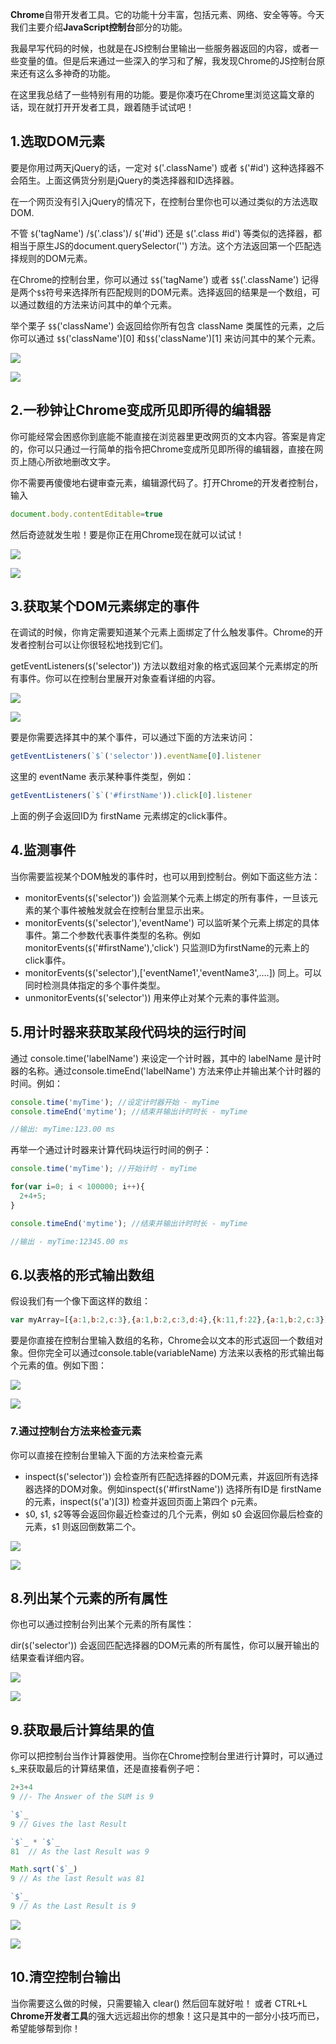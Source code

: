 **Chrome**自带开发者工具。它的功能十分丰富，包括元素、网络、安全等等。今天我们主要介绍**JavaScript控制台**部分的功能。

我最早写代码的时候，也就是在JS控制台里输出一些服务器返回的内容，或者一些变量的值。但是后来通过一些深入的学习和了解，我发现Chrome的JS控制台原来还有这么多神奇的功能。

在这里我总结了一些特别有用的功能。要是你凑巧在Chrome里浏览这篇文章的话，现在就打开开发者工具，跟着随手试试吧！

## 1.选取DOM元素

要是你用过两天jQuery的话，一定对 `$`('.className') 或者 `$`('#id') 这种选择器不会陌生。上面这俩货分别是jQuery的类选择器和ID选择器。

在一个网页没有引入jQuery的情况下，在控制台里你也可以通过类似的方法选取DOM.

不管 `$`('tagName') /`$`('.class')/ `$`('#id') 还是 `$`('.class #id') 等类似的选择器，都相当于原生JS的document.querySelector('') 方法。这个方法返回第一个匹配选择规则的DOM元素。

在Chrome的控制台里，你可以通过 `$$`('tagName') 或者 `$$`('.className') 记得是两个`$$`符号来选择所有匹配规则的DOM元素。选择返回的结果是一个数组，可以通过数组的方法来访问其中的单个元素。

  

举个栗子 `$$`('className') 会返回给你所有包含 className 类属性的元素，之后你可以通过 `$$`('className')\[0\] 和`$$`('className')\[1\] 来访问其中的某个元素。

![](https://pic4.zhimg.com/v2-0be76f26dc59fc5a2f910a6557376c3b_b.png)

![](https://pic4.zhimg.com/80/v2-0be76f26dc59fc5a2f910a6557376c3b_720w.webp)

## 2.一秒钟让Chrome变成所见即所得的编辑器

你可能经常会困惑你到底能不能直接在浏览器里更改网页的文本内容。答案是肯定的，你可以只通过一行简单的指令把Chrome变成所见即所得的编辑器，直接在网页上随心所欲地删改文字。

你不需要再傻傻地右键审查元素，编辑源代码了。打开Chrome的开发者控制台，输入

```js
document.body.contentEditable=true
```

然后奇迹就发生啦！要是你正在用Chrome现在就可以试试！

![](https://pic1.zhimg.com/v2-56b77b9da4641560bad6101cd4cd6558_b.png)

![](https://pic1.zhimg.com/80/v2-56b77b9da4641560bad6101cd4cd6558_720w.webp)

## 3.获取某个DOM元素绑定的事件

在调试的时候，你肯定需要知道某个元素上面绑定了什么触发事件。Chrome的开发者控制台可以让你很轻松地找到它们。

getEventListeners(`$`('selector')) 方法以数组对象的格式返回某个元素绑定的所有事件。你可以在控制台里展开对象查看详细的内容。

![](https://pic2.zhimg.com/v2-076155237e53e09b7631913d0e563221_b.png)

![](https://pic2.zhimg.com/80/v2-076155237e53e09b7631913d0e563221_720w.webp)

要是你需要选择其中的某个事件，可以通过下面的方法来访问：

```js
getEventListeners(`$`('selector')).eventName[0].listener
```

这里的 eventName 表示某种事件类型，例如：

```js
getEventListeners(`$`('#firstName')).click[0].listener
```

上面的例子会返回ID为 firstName 元素绑定的click事件。

## 4.监测事件

当你需要监视某个DOM触发的事件时，也可以用到控制台。例如下面这些方法：

- monitorEvents(`$`('selector')) 会监测某个元素上绑定的所有事件，一旦该元素的某个事件被触发就会在控制台里显示出来。
- monitorEvents(`$`('selector'),'eventName') 可以监听某个元素上绑定的具体事件。第二个参数代表事件类型的名称。例如 monitorEvents(`$`('#firstName'),'click') 只监测ID为firstName的元素上的click事件。
- monitorEvents(`$`('selector'),\['eventName1','eventName3',….\]) 同上。可以同时检测具体指定的多个事件类型。
- unmonitorEvents(`$`('selector')) 用来停止对某个元素的事件监测。

## 5.用计时器来获取某段代码块的运行时间

通过 console.time('labelName') 来设定一个计时器，其中的 labelName 是计时器的名称。通过console.timeEnd('labelName') 方法来停止并输出某个计时器的时间。例如：

```js
console.time('myTime'); //设定计时器开始 - myTime
console.timeEnd('mytime'); //结束并输出计时时长 - myTime

//输出: myTime:123.00 ms
```

再举一个通过计时器来计算代码块运行时间的例子：

```js
console.time('myTime'); //开始计时 - myTime

for(var i=0; i < 100000; i++){
  2+4+5;
}

console.timeEnd('mytime'); //结束并输出计时时长 - myTime

//输出 - myTime:12345.00 ms
```

## 6.以表格的形式输出数组

假设我们有一个像下面这样的数组：

```js
var myArray=[{a:1,b:2,c:3},{a:1,b:2,c:3,d:4},{k:11,f:22},{a:1,b:2,c:3}]
```

要是你直接在控制台里输入数组的名称，Chrome会以文本的形式返回一个数组对象。但你完全可以通过console.table(variableName) 方法来以表格的形式输出每个元素的值。例如下图：

![](https://pic2.zhimg.com/v2-abfd37780b085970c42098f8071afefd_b.png)

![](https://pic2.zhimg.com/80/v2-abfd37780b085970c42098f8071afefd_720w.webp)

### 7.通过控制台方法来检查元素

你可以直接在控制台里输入下面的方法来检查元素

- inspect(`$`('selector')) 会检查所有匹配选择器的DOM元素，并返回所有选择器选择的DOM对象。例如inspect(`$`('#firstName')) 选择所有ID是 firstName 的元素，inspect(`$`('a')\[3\]) 检查并返回页面上第四个 p元素。
- `$`0, `$`1, `$`2等等会返回你最近检查过的几个元素，例如 `$`0 会返回你最后检查的元素，`$`1 则返回倒数第二个。

![](https://pic1.zhimg.com/v2-e90e6e4af6d558254f013e1e44be7df0_b.png)

![](https://pic1.zhimg.com/80/v2-e90e6e4af6d558254f013e1e44be7df0_720w.webp)

## 8.列出某个元素的所有属性

你也可以通过控制台列出某个元素的所有属性：

dir(`$`('selector')) 会返回匹配选择器的DOM元素的所有属性，你可以展开输出的结果查看详细内容。

![](https://pic3.zhimg.com/v2-55921f16427b171b529693b3bbbc2342_b.png)

![](https://pic3.zhimg.com/80/v2-55921f16427b171b529693b3bbbc2342_720w.webp)

## 9.获取最后计算结果的值

你可以把控制台当作计算器使用。当你在Chrome控制台里进行计算时，可以通过`$`\_来获取最后的计算结果值，还是直接看例子吧：

```js
2+3+4
9 //- The Answer of the SUM is 9

`$`_
9 // Gives the last Result

`$`_ * `$`_
81  // As the last Result was 9

Math.sqrt(`$`_)
9 // As the last Result was 81

`$`_
9 // As the Last Result is 9
```

![](https://pic2.zhimg.com/v2-0f9403c639ff8182c5d1fb4e5775ea5d_b.png)

![](https://pic2.zhimg.com/80/v2-0f9403c639ff8182c5d1fb4e5775ea5d_720w.webp)

## 10.清空控制台输出

当你需要这么做的时候，只需要输入 clear() 然后回车就好啦！
或者 CTRL+L
**Chrome开发者工具**的强大远远超出你的想象！这只是其中的一部分小技巧而已，希望能够帮到你！